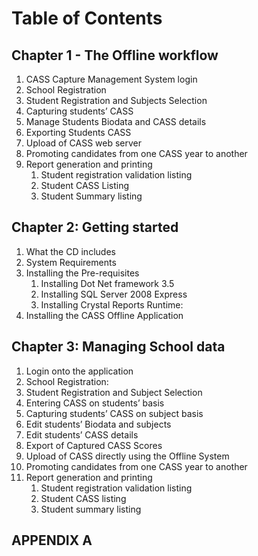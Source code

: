 # Table of Contents

## Chapter 1 - The Offline workflow
1. CASS Capture Management System login
2. School Registration  
3. Student Registration and Subjects Selection 
4. Capturing students’ CASS
5. Manage Students Biodata and CASS details
6. Exporting Students CASS
7. Upload of CASS web server
8. Promoting candidates from one CASS year to 
another
9. Report generation and printing
    1.	Student registration validation listing
    2.	Student CASS Listing
    3.	Student Summary listing

## Chapter 2: Getting started

1. What the CD includes 
2. System Requirements
3. Installing the Pre-requisites
    1. Installing Dot Net framework 3.5
    2. Installing SQL Server 2008 Express
    3. Installing Crystal Reports Runtime: 
2. Installing the CASS Offline Application

## Chapter 3: Managing School data 
1.	Login onto the application
2.	School Registration:
3.	Student Registration and Subject Selection
4.	Entering CASS on students’ basis
5.	Capturing students’ CASS on subject basis
6.	Edit students’ Biodata and subjects
7.	Edit students’ CASS details
8.	Export of Captured CASS Scores
9.	Upload of CASS directly using the Offline System
10.	Promoting candidates from one CASS year to another
11.	Report generation and printing
    1.	Student registration validation listing
    2.	Student CASS listing
    3.	Student summary listing

## APPENDIX A
